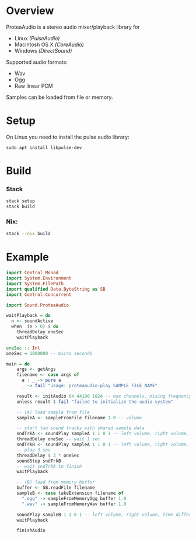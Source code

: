 # Overview

ProteaAudio is a stereo audio mixer/playback library for

- Linux *(PulseAudio)*
- Macintosh OS X *(CoreAudio)*
- Windows *(DirectSound)*

Supported audio formats:
- Wav
- Ogg
- Raw linear PCM

Samples can be loaded from file or memory.

# Setup

On Linux you need to install the pulse audio library:
```
sudo apt install libpulse-dev
```

# Build

### Stack

```bash
stack setup
stack build
```

### Nix:

``` bash
stack --nix build
```

# Example

```haskell
import Control.Monad
import System.Environment
import System.FilePath
import qualified Data.ByteString as SB
import Control.Concurrent

import Sound.ProteaAudio

waitPlayback = do
  n <- soundActive
  when  (n > 0) $ do
    threadDelay oneSec
    waitPlayback

oneSec :: Int
oneSec = 1000000 -- micro seconds

main = do
    args <- getArgs
    filename <- case args of
      a : _ -> pure a
      _ -> fail "usage: proteaaudio-play SAMPLE_FILE_NAME"

    result <- initAudio 64 44100 1024 -- max channels, mixing frequency, mixing buffer size
    unless result $ fail "failed to initialize the audio system"

    -- (A) load sample from file
    sampleA <- sampleFromFile filename 1.0 -- volume

    -- start two sound tracks with shared sample data
    sndTrkA <- soundPlay sampleA 1 1 0 1 -- left volume, right volume, time difference between left and right, pitch factor for playback
    threadDelay oneSec -- wait 1 sec
    sndTrkB <- soundPlay sampleA 1 1 0 1 -- left volume, right volume, time difference between left and right, pitch factor for playback
    -- play 3 sec
    threadDelay $ 3 * oneSec
    soundStop sndTrkB
    -- wait sndTrkA to finish
    waitPlayback

    -- (B) load from memory buffer
    buffer <- SB.readFile filename
    sampleB <- case takeExtension filename of
      ".ogg" -> sampleFromMemoryOgg buffer 1.0
      ".wav" -> sampleFromMemoryWav buffer 1.0

    soundPlay sampleB 1 1 0 1 -- left volume, right volume, time difference between left and right, pitch factor for playback
    waitPlayback

    finishAudio
```
